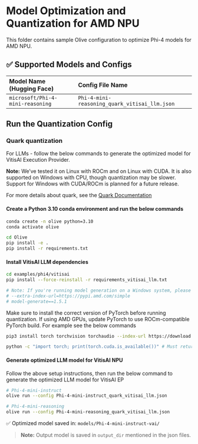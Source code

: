 # Model Optimization and Quantization for AMD NPU

This folder contains sample Olive configuration to optimize Phi-4 models for AMD NPU.

## ✅ Supported Models and Configs

| Model Name (Hugging Face)                          | Config File Name                  |
|:---------------------------------------------------|:----------------------------------|
| `microsoft/Phi-4-mini-reasoning`                   | `Phi-4-mini-reasoning_quark_vitisai_llm.json`  |

## **Run the Quantization Config**

### **Quark quantization**

For LLMs - follow the below commands to generate the optimized model for VitisAI Execution Provider.

**Note:** We’ve tested it on Linux with ROCm and on Linux with CUDA. It is also supported on Windows with CPU, though quantization may be slower. Support for Windows with CUDA/ROCm is planned for a future release.

For more details about quark, see the [Quark Documentation](https://quark.docs.amd.com/latest/)

#### Create a Python 3.10 conda environment and run the below commands
```bash
conda create -n olive python=3.10
conda activate olive
```

```bash
cd Olive
pip install -e .
pip install -r requirements.txt
```

#### Install VitisAI LLM dependencies

```bash
cd examples/phi4/vitisai
pip install --force-reinstall -r requirements_vitisai_llm.txt

# Note: If you're running model generation on a Windows system, please uncomment the following line in requirements_vitisai_llm.txt:
# --extra-index-url=https://pypi.amd.com/simple
# model-generate==1.5.1
```

Make sure to install the correct version of PyTorch before running quantization. If using AMD GPUs, update PyTorch to use ROCm-compatible PyTorch build. For example see the below commands

```bash
pip3 install torch torchvision torchaudio --index-url https://download.pytorch.org/whl/rocm6.1

python -c "import torch; print(torch.cuda.is_available())" # Must return `True`
```
#### Generate optimized LLM model for VitisAI NPU
Follow the above setup instructions, then run the below command to generate the optimized LLM model for VitisAI EP

```bash
# Phi-4-mini-instruct
olive run --config Phi-4-mini-instruct_quark_vitisai_llm.json

# Phi-4-mini-reasoning
olive run --config Phi-4-mini-reasoning_quark_vitisai_llm.json
```

✅ Optimized model saved in: `models/Phi-4-mini-instruct-vai/`
> **Note:** Output model is saved in `output_dir` mentioned in the json files.
